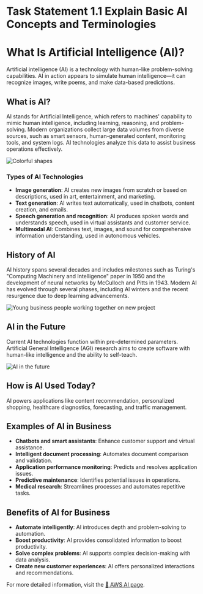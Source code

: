 # Task Statement 1.1 Explain Basic AI Concepts and Terminologies

# What Is Artificial Intelligence (AI)?

Artificial intelligence (AI) is a technology with human-like problem-solving capabilities. AI in action appears to simulate human intelligence—it can recognize images, write poems, and make data-based predictions.


## What is AI?

AI stands for Artificial Intelligence, which refers to machines' capability to mimic human intelligence, including learning, reasoning, and problem-solving. Modern organizations collect large data volumes from diverse sources, such as smart sensors, human-generated content, monitoring tools, and system logs. AI technologies analyze this data to assist business operations effectively.

![Colorful shapes](https://d1.awsstatic.com/products/generative-ai/GenAI_Hub_P4.992b59de5347d550b194eab2d53be0ad444d80f5.jpg)

### Types of AI Technologies

- **Image generation**: AI creates new images from scratch or based on descriptions, used in art, entertainment, and marketing.
- **Text generation**: AI writes text automatically, used in chatbots, content creation, and emails.
- **Speech generation and recognition**: AI produces spoken words and understands speech, used in virtual assistants and customer service.
- **Multimodal AI**: Combines text, images, and sound for comprehensive information understanding, used in autonomous vehicles. 

## History of AI

AI history spans several decades and includes milestones such as Turing's "Computing Machinery and Intelligence" paper in 1950 and the development of neural networks by McCulloch and Pitts in 1943. Modern AI has evolved through several phases, including AI winters and the recent resurgence due to deep learning advancements.

![Young business people working together on new project](https://d1.awsstatic.com/products/generative-ai/AdobeStock_372138889-square.b6a13f6fb96c7712ab8ba340b463ad8f1657d455.jpg)

## AI in the Future

Current AI technologies function within pre-determined parameters. Artificial General Intelligence (AGI) research aims to create software with human-like intelligence and the ability to self-teach.

![AI in the future](https://d1.awsstatic.com/datazone-overview-thumbnail.8c0e44fde9851d5536599517e58f2353682174ca.png)

## How is AI Used Today?

AI powers applications like content recommendation, personalized shopping, healthcare diagnostics, forecasting, and traffic management.

## Examples of AI in Business

- **Chatbots and smart assistants**: Enhance customer support and virtual assistance.
- **Intelligent document processing**: Automates document comparison and validation.
- **Application performance monitoring**: Predicts and resolves application issues.
- **Predictive maintenance**: Identifies potential issues in operations.
- **Medical research**: Streamlines processes and automates repetitive tasks.

## Benefits of AI for Business

- **Automate intelligently**: AI introduces depth and problem-solving to automation.
- **Boost productivity**: AI provides consolidated information to boost productivity.
- **Solve complex problems**: AI supports complex decision-making with data analysis.
- **Create new customer experiences**: AI offers personalized interactions and recommendations.

For more detailed information, visit the [🔗 AWS AI page](https://aws.amazon.com/what-is/artificial-intelligence/?nc1=h_ls).